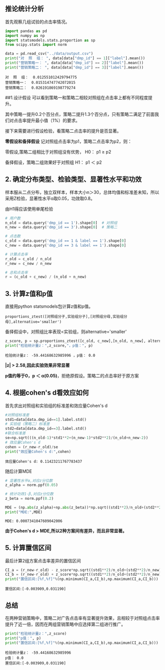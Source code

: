 ## 推论统计分析

首先观察几组试验的点击率情况。

```python
import pandas as pd
import numpy as np
import statsmodels.stats.proportion as sp
from scipy.stats import norm

data = pd.read_csv("../data/output.csv")
print("对  照  组： ", data[data["dmp_id"] == 1]["label"].mean())
print("营销策略一： ", data[data["dmp_id"] == 2]["label"].mean())
print("营销策略二： ", data[data["dmp_id"] == 3]["label"].mean())
```

    对  照  组：  0.012551012429794775
    营销策略一：  0.015314747742072015
    营销策略二：  0.026191869198779274
    

##1.设计假设
可以看到策略一和策略二相较对照组在点击率上都有不同程度提升。

其中策略一提升0.2个百分点，策略二提升1.3个百分点，只有策略二满足了前面我们对点击率提升最小值（1%）的要求。

接下来需要进行假设检验，看策略二点击率的提升是否显著。

**零假设和备择假设**
记对照组点击率为p1，策略二点击率为p2，则：

零假设,策略二组相比于对照组没有优势， H0： p1 ≥ p2

备择假设，策略二组效果好于对照组 H1： p1 ＜ p2


## 2. 确定分布类型、检验类型、显著性水平和功效

样本服从二点分布，独立双样本，样本大小n＞30，总体均值和标准差未知，所以采用Z检验，显著性水平α取0.05，功效取0.8。

由H1得应该使用单尾检验


```python
# 用户数
n_old = data.query('dmp_id == 1').shape[0]  # 对照组
n_new = data.query('dmp_id == 3').shape[0]  # 策略二

# 点击数
c_old = data.query('dmp_id == 1 & label == 1').shape[0]
c_new = data.query('dmp_id == 3 & label == 1').shape[0]

# 计算点击率
r_old = c_old / n_old
r_new = c_new / n_new

# 总和点击率
r = (c_old + c_new) / (n_old + n_new)
```

## 3. 计算z值和p值
直接用python statsmodels包计算z值和p值。

`proportions_ztest([对照组分子,实验组分子],[对照组分母,实验组分母],alternative='smaller')`

备择假设中，对照组比率表现<实验组，则alternative='smaller'


```python
z_score, p = sp.proportions_ztest([c_old, c_new],[n_old, n_new], alternative = "smaller")
print("检验统计量z：",z_score,"，p值：", p)
```

    检验统计量z： -59.44168632985996 ，p值： 0.0
    

**|z| > 2.58,因此实验效果非常显著**

**p值约等于0，p ＜ α(0.05)**，拒绝原假设。策略二的点击率好于原方案



## 4. 根据cohen's d看效应如何

首先求出对照组和实验组的标准差和效应量Cohen's d


```python
#对照组标准差
std1=data[data.dmp_id==1].label.std()
# 实验组（策略二）标准差
std2=data[data.dmp_id==3].label.std()
#联合标准差
se=np.sqrt(((n_old-1)*std1**2+(n_new-1)*std2**2)/(n_old+n_new-2))
# 效应量Cohen's d
cohen = (r_new-r_old)/se
print("效应量Cohen's d:",cohen)
```

    效应量Cohen's d: 0.11423211767783437
    

随后计算MDE


```python
# 显著性水平α,对应z分位数
z_alpha = norm.ppf(0.05)

# 统计功效1-β,对应z分位数
z_beta = norm.ppf(0.2)

MDE = (np.abs(z_alpha)+np.abs(z_beta))*np.sqrt((std1**2)/n_old+(std2**2)/n_new)
print("MDE:",MDE)
```

    MDE: 0.0007341047609042006
    

**由于Cohen's d > MDE,所以2种方案间有差异，而且非常显著。**

## 5. 计算置信区间

最后计算2组方案点击率差异的置信区间


```python
CI_a = (r_new-r_old) - z_score*np.sqrt((std1**2)/n_old+(std2**2)/n_new)
CI_b = (r_new-r_old) + z_score*np.sqrt((std1**2)/n_old+(std2**2)/n_new)
print("置信区间:[%f,%f]"%(np.minimum(CI_a,CI_b),np.maximum(CI_a,CI_b)))
```

    置信区间:[-0.003909,0.031190]
    

## 总结

在两种营销策略中，策略二对广告点击率有显著提升效果，且相较于对照组点击率提升了近一倍，因而在两组营销策略中应选择第二组进行推广。


```python
print("检验统计量z：",z_score)
print("p值：", p)
print("置信区间:[%f,%f]"%(np.minimum(CI_a,CI_b),np.maximum(CI_a,CI_b)))
```

    检验统计量z： -59.44168632985996
    p值： 0.0
    置信区间:[-0.003909,0.031190]
    
